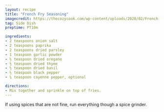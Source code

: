 ```yaml
---
layout: recipe
title: "French Fry Seasoning"
imagecredit: https://thecozycook.com/wp-content/uploads/2020/02/French-Fry-Seasoning.jpg
tag: Side Dish
preptime: PT10m

ingredients:
- 2 teaspoons onion salt
- 2 teaspoons paprika
- 2 teaspoons dried parsley
- 1 teaspoon garlic powder
- ½ teaspoon dried oregano
- ½ teaspoon dried thyme
- ½ teaspoon dried basil
- ½ teaspoon black pepper
- ¼ teaspoon cayenne pepper, optional

directions:
- Mix together and sprinkle on top of fries.
---
```


If using spices that are not fine, run everything though a spice grinder.
